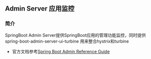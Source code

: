 ## Admin Server 应用监控

### 简介
SpringBoot Admin Server提供SpringBoot应用的管理功能监控，同时提供spring-boot-admin-server-ui-turbine
用来整合hystrix和turbine

- 官方文档参考[Spring Boot Admin Reference Guide](http://codecentric.github.io/spring-boot-admin/current/)
